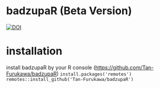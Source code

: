 # badzupaR (Beta Version)

[![DOI](https://zenodo.org/badge/497178337.svg)](https://zenodo.org/badge/latestdoi/497178337)

# installation
install badzupaR by your R console (https://github.com/Tan-Furukawa/badzupaR)
    ```
    install.packages('remotes')
    remotes::install_github('Tan-Furukawa/badzupaR')
    ```